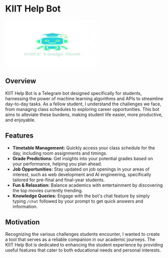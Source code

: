 # KIIT Help Bot

<img src="assets/freepik__candid-image-photography-natural-textures-highly-r__57633.jpeg" alt="KIIT Help Bot Logo" width="300" height="150"/>

## Overview
KIIT Help Bot is a Telegram bot designed specifically for students, harnessing the power of machine learning algorithms and APIs to streamline day-to-day tasks. As a fellow student, I understand the challenges we face, from managing class schedules to exploring career opportunities. This bot aims to alleviate these burdens, making student life easier, more productive, and enjoyable.

## Features
- **Timetable Management:** Quickly access your class schedule for the day, including room assignments and timings.
- **Grade Predictions:** Get insights into your potential grades based on your performance, helping you plan ahead.
- **Job Opportunities:** Stay updated on job openings in your areas of interest, such as web development and AI engineering, specifically tailored for pre-final and final-year students.
- **Fun & Relaxation:** Balance academics with entertainment by discovering the top movies currently trending.
- **Knowledge Queries:** Engage with the bot's chat feature by simply typing `/chat` followed by your prompt to get quick answers and information.

## Motivation
Recognizing the various challenges students encounter, I wanted to create a tool that serves as a reliable companion in our academic journeys. The KIIT Help Bot is dedicated to enhancing the student experience by providing useful features that cater to both educational needs and personal interests.
